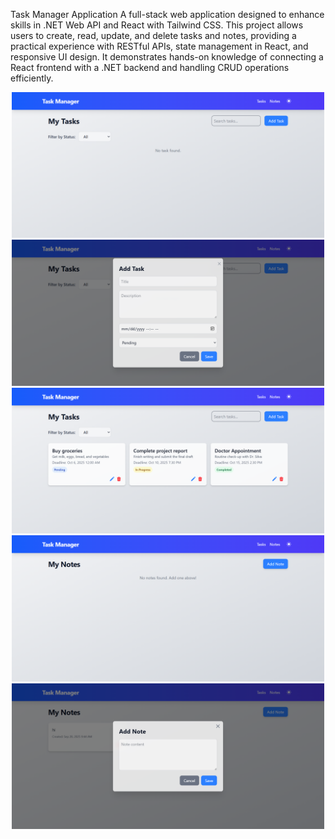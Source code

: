 Task Manager Application
A full-stack web application designed to enhance skills in .NET Web API and React with Tailwind CSS. This project allows users to create, read, update, and delete tasks and notes, providing a practical experience with RESTful APIs, state management in React, and responsive UI design. It demonstrates hands-on knowledge of connecting a React frontend with a .NET backend and handling CRUD operations efficiently.

<p align="center"> 
<img src="public/Task-Manager-09-28-2025_09_40_AM.png" alt="Screenshot 1"  width="500" />
<img src="public/Task-Manager-09-28-2025_09_40_AM (1).png" alt="Screenshot 2" width="500" />
<img src="public/Task-Manager-09-28-2025_09_43_AM.png" alt="Screenshot 3" width="500"/>
<img src="public/Task-Manager-09-28-2025_09_43_AM (1).png" alt="Screenshot 4" width="500"/>
<img src="public/Task-Manager-09-28-2025_09_44_AM.png" alt="Screenshot 5" width="500"/>
</p>


